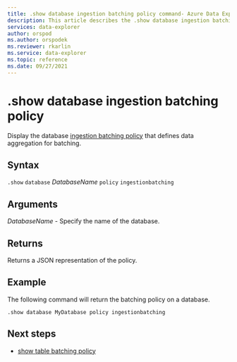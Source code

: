 ```yaml
---
title: .show database ingestion batching policy command- Azure Data Explorer
description: This article describes the .show database ingestion batching policy command in Azure Data Explorer.
services: data-explorer
author: orspod
ms.author: orspodek
ms.reviewer: rkarlin
ms.service: data-explorer
ms.topic: reference
ms.date: 09/27/2021
---
```

# .show database ingestion batching policy

Display the database [ingestion batching policy](batchingpolicy.md) that defines data aggregation for batching.

## Syntax

`.show` `database` *DatabaseName* `policy` `ingestionbatching`

## Arguments

*DatabaseName* - Specify the name of the database.

## Returns

Returns a JSON representation of the policy.

## Example

The following command will return the batching policy on a database.

```kusto
.show database MyDatabase policy ingestionbatching
```

## Next steps

* [show table batching policy](show-table-batching-policy-command.md)
